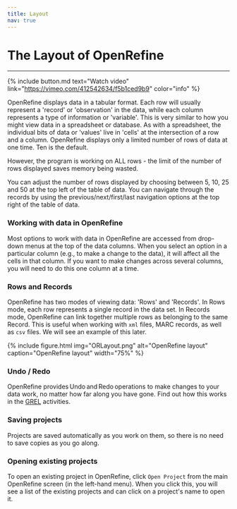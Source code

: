 ```yaml
---
title: Layout
nav: true
---
```

# The Layout of OpenRefine

-----
{% include button.md text="Watch video" link="https://vimeo.com/412542634/f5b1ced9b9" color="info" %}


OpenRefine displays data in a tabular format. Each row will usually represent a 'record' or 'observation' in the data, 
while each column represents a type of information or 'variable'. This is very similar to how you might view data 
in a spreadsheet or database. As with a spreadsheet, the individual bits of data or 'values' live in 'cells' at the intersection 
of a row and a column. OpenRefine displays only a limited number of rows of data at one time. Ten is the default.

However, the program is working on ALL rows - the limit of the number of rows displayed saves memory being wasted.

You can adjust the number of rows displayed by choosing between 5, 10, 25 and 50 at the top left of the table of data. 
You can navigate through the records by using the previous/next/first/last navigation options at the top right of the table of data.

### Working with data in OpenRefine

Most options to work with data in OpenRefine are accessed from drop-down menus at the top of the data columns. 
When you select an option in a particular column (e.g., to make a change to the data), it will affect all the 
cells in that column. If you want to make changes across several columns, you will need to do this one column at a time.

###  Rows and Records

OpenRefine has two modes of viewing data: 'Rows' and 'Records'. In Rows mode, each row represents a single record in the data set.  In Records mode, OpenRefine can link together multiple rows as belonging to the same Record. 
This is useful when working with `xml` files, MARC records, as well as `csv` files. We will see an example of this later.

{% include figure.html img="ORLayout.png" alt="OpenRefine layout" caption="OpenRefine layout" width="75%" %}

### Undo / Redo

OpenRefine provides Undo and Redo operations to make changes to your data work, no matter how far along you have gone. Find out how this works in the [GREL](https://griffithunilibrary.github.io/intro-data-wrangle/content/6-lesson.html) activities. 

### Saving projects

Projects are saved automatically as you work on them,  so there is no need to save copies as you go along. 

### Opening existing projects

To open an existing project in OpenRefine, click  `Open Project`  from the main OpenRefine screen (in the left-hand menu). 
When you click this, you will see a list of the existing projects and can click on a project's name to open it.
